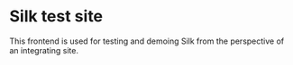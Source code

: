 # Silk test site

This frontend is used for testing and demoing Silk from the perspective of an integrating site.
